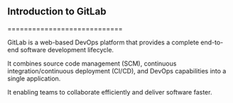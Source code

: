 ## Introduction to GitLab
============================

GitLab is a web-based DevOps platform that provides a complete end-to-end software development lifecycle. 

It combines source code management (SCM), continuous integration/continuous deployment (CI/CD), and DevOps capabilities into a single application.

It enabling teams to collaborate efficiently and deliver software faster.

